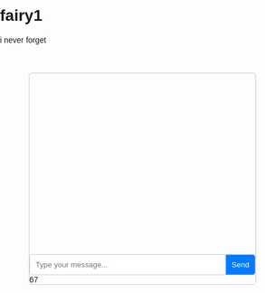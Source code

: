 # fairy1
i never forget
<!DOCTYPE html>
<html lang="en">
<head>
    <meta charset="UTF-8">
    <meta name="viewport" content="width=device-width, initial-scale=1.0">
    <title>Chat Interface</title>
    <style>
        /* CSS styles for the chat interface */
        body {
            font-family: Arial, sans-serif;
            margin: 0;
            padding: 0;
        }
        .chat-container {
            width: 400px;
            margin: 50px auto;
            border: 1px solid #ccc;
            border-radius: 5px;
            overflow: hidden;
        }
        .chat-messages {
            padding: 10px;
            height: 300px;
            overflow-y: scroll;
        }
        .message {
            margin-bottom: 10px;
        }
        .message .user {
            font-weight: bold;
        }
        .message .text {
            margin-left: 10px;
        }
        .chat-input {
            display: flex;
        }
        .chat-input input[type="text"] {
            flex: 1;
            padding: 10px;
            border: 1px solid #ccc;
            border-radius: 5px 0 0 5px;
        }
        .chat-input button {
            padding: 10px;
            border: 1px solid #ccc;
            border-radius: 0 5px 5px 0;
            background-color: #007bff;
            color: #fff;
            cursor: pointer;
        }
    </style>
</head>
<body>
    <div class="chat-container">
        <div class="chat-messages" id="chat-messages">
            <!-- Chat messages will be displayed here -->
        </div>
        <div class="chat-input">
            <input type="text" id="message-input" placeholder="Type your message...">
            <button onclick="sendMessage()">Send</button>
        </div>
67
